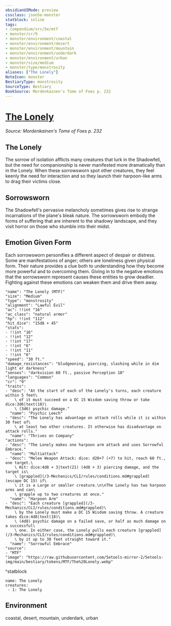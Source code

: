 ```yaml
---
obsidianUIMode: preview
cssclass: json5e-monster
statblock: inline
tags:
- compendium/src/5e/mtf
- monster/cr/9
- monster/environment/coastal
- monster/environment/desert
- monster/environment/mountain
- monster/environment/underdark
- monster/environment/urban
- monster/size/medium
- monster/type/monstrosity
aliases: ["The Lonely"]
NoteIcon: monster
BestiaryType: monstrosity
SourceType: Bestiary
BookSource: Mordenkainen's Tome of Foes p. 232
---
```

# [The Lonely](3-Mechanics\CLI\bestiary\monstrosity/the-lonely-mtf.md)
*Source: Mordenkainen's Tome of Foes p. 232*  

## The Lonely

The sorrow of isolation afflicts many creatures that lurk in the Shadowfell, but the need for companionship is never manifested more dramatically than in the Lonely. When these sorrowsworn spot other creatures, they feel keenly the need for interaction and so they launch their harpoon-like arms to drag their victims close.

## Sorrowsworn

The Shadowfell's pervasive melancholy sometimes gives rise to strange incarnations of the plane's bleak nature. The sorrowsworn embody the forms of suffering that are inherent to the shadowy landscape, and they visit horror on those who stumble into their midst.

## Emotion Given Form

Each sorrowsworn personifies a different aspect of despair or distress. Some are manifestations of anger; others are loneliness given physical form. Their nature provides a clue both to understanding how they become more powerful and to overcoming them. Giving in to the negative emotions that the sorrowsworn represent causes these entities to grow deadlier. Fighting against these emotions can weaken them and drive them away.

```statblock
"name": "The Lonely (MTF)"
"size": "Medium"
"type": "monstrosity"
"alignment": "Lawful Evil"
"ac": !!int "16"
"ac_class": "natural armor"
"hp": !!int "112"
"hit_dice": "15d8 + 45"
"stats":
- !!int "16"
- !!int "12"
- !!int "17"
- !!int "6"
- !!int "11"
- !!int "6"
"speed": "30 ft."
"damage_resistances": "bludgeoning, piercing, slashing while in dim light or darkness"
"senses": "darkvision 60 ft., passive Perception 10"
"languages": "Common"
"cr": "9"
"traits":
- "desc": "At the start of each of the Lonely's turns, each creature within 5 feet\
    \ of it must succeed on a DC 15 Wisdom saving throw or take dice:3d6|text(10)\
    \ (3d6) psychic damage."
  "name": "Psychic Leech"
- "desc": "The Lonely has advantage on attack rolls while it is within 30 feet of\
    \ at least two other creatures. It otherwise has disadvantage on attack rolls."
  "name": "Thrives on Company"
"actions":
- "desc": "The Lonely makes one harpoon arm attack and uses Sorrowful Embrace."
  "name": "Multiattack"
- "desc": "Melee Weapon Attack: dice: d20+7 (+7) to hit, reach 60 ft., one target.\
    \ Hit: dice:4d8 + 3|text(21) (4d8 + 3) piercing damage, and the target is\
    \ [grappled](/3-Mechanics/CLI/rules/conditions.md#grappled) (escape DC 15) if\
    \ it is a Large or smaller creature.\n\nThe Lonely has two harpoon arms and can\
    \ grapple up to two creatures at once."
  "name": "Harpoon Arm"
- "desc": "Each creature [grappled](/3-Mechanics/CLI/rules/conditions.md#grappled)\
    \ by the Lonely must make a DC 15 Wisdom saving throw. A creature takes dice:4d8|text(18)\
    \ (4d8) psychic damage on a failed save, or half as much damage on a successful\
    \ one. In either case, the Lonely pulls each creature [grappled](/3-Mechanics/CLI/rules/conditions.md#grappled)\
    \ by it up to 30 feet straight toward it."
  "name": "Sorrowful Embrace"
"source":
- "MTF"
"image": "https://raw.githubusercontent.com/5etools-mirror-2/5etools-img/main/bestiary/tokens/MTF/The%20Lonely.webp"
```
^statblock

```encounter-table
name: The Lonely
creatures:
 - 1: The Lonely
```

## Environment

coastal, desert, mountain, underdark, urban